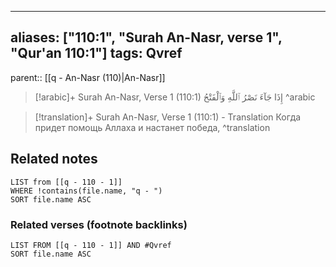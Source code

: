 
---
aliases: ["110:1", "Surah An-Nasr, verse 1", "Qur'an 110:1"]
tags: Qvref
---

parent:: [[q - An-Nasr (110)|An-Nasr]]

> [!arabic]+ Surah An-Nasr, Verse 1 (110:1)
> <span class="quran-arabic"> إِذَا جَآءَ نَصْرُ ٱللَّهِ وَٱلْفَتْحُ</span>
^arabic

> [!translation]+ Surah An-Nasr, Verse 1 (110:1) - Translation
> Когда придет помощь Аллаха и настанет победа,
^translation



## Related notes
```dataview
LIST from [[q - 110 - 1]]
WHERE !contains(file.name, "q - ")
SORT file.name ASC
```

### Related verses (footnote backlinks)
```dataview
LIST FROM [[q - 110 - 1]] AND #Qvref
SORT file.name ASC
```

